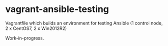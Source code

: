 # vagrant-ansible-testing
Vagrantfile which builds an environment for testing Ansible (1 control node, 2 x CentOS7, 2 x Win2012R2)

Work-in-progress.
